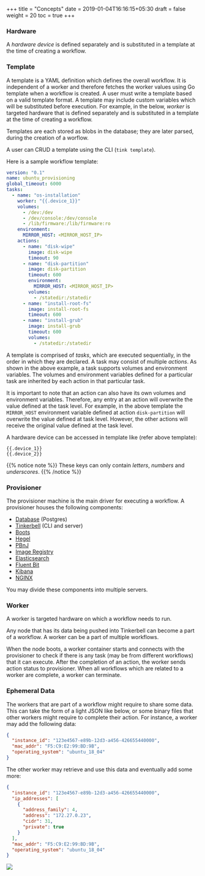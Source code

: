 +++
title = "Concepts"
date = 2019-01-04T16:16:15+05:30
draft = false
weight = 20
toc = true
+++

### Hardware

A _hardware device_ is defined separately and is substituted in a template at the time of creating a workflow.

### Template

A template is a YAML definition which defines the overall workflow.
It is independent of a worker and therefore fetches the worker values using Go template when a workflow is created.
A user must write a template based on a valid template format.
A template may include custom variables which will be substituted before execution.
For example, in the below, _worker_ is targeted hardware that is defined separately and is substituted in a template at the time of creating a workflow.

Templates are each stored as blobs in the database; they are later parsed, during the creation of a worflow.

A user can CRUD a template using the CLI (`tink template`).

Here is a sample workflow template:

```yaml
version: "0.1"
name: ubuntu_provisioning
global_timeout: 6000
tasks:
  - name: "os-installation"
    worker: "{{.device_1}}"
    volumes:
      - /dev:/dev
      - /dev/console:/dev/console
      - /lib/firmware:/lib/firmware:ro
    environment:
      MIRROR_HOST: <MIRROR_HOST_IP>
    actions:
      - name: "disk-wipe"
        image: disk-wipe
        timeout: 90
      - name: "disk-partition"
        image: disk-partition
        timeout: 600
        environment:
          MIRROR_HOST: <MIRROR_HOST_IP>
        volumes:
          - /statedir:/statedir
      - name: "install-root-fs"
        image: install-root-fs
        timeout: 600
      - name: "install-grub"
        image: install-grub
        timeout: 600
        volumes:
          - /statedir:/statedir
```

A template is comprised of _tasks_, which are executed sequentially, in the order in which they are declared.
A task may consist of multiple _actions_.
As shown in the above example, a task supports volumes and environment variables.
The volumes and environment variables defined for a particular task are inherited by each action in that particular task.

It is important to note that an action can also have its own volumes and environment variables.
Therefore, any entry at an action will overwrite the value defined at the task level.
For example, in the above template the `MIRROR_HOST` environment variable defined at action `disk-partition` will overwrite the value defined at task level.
However, the other actions will receive the original value defined at the task level.

A hardware device can be accessed in template like (refer above template):

```
{{.device_1}}
{{.device_2}}
```

{{% notice note %}}
These keys can only contain _letters_, _numbers_ and _underscores_.
{{% /notice %}}

### Provisioner

The provisioner machine is the main driver for executing a workflow.
A provisioner houses the following components:

- [Database](/components/#database) (Postgres)
- [Tinkerbell](/components/#tinkerbell) (CLI and server)
- [Boots](/components/#boots)
- [Hegel](/components/#hegel)
- [PBnJ](/components/#pbnj)
- [Image Registry](/components/#image-repository)
- [Elasticsearch](/components/#elasticsearch)
- [Fluent Bit](/components/#fluent-bit)
- [Kibana](/components/#kibana)
- [NGINX](/components/#nginx)

You may divide these components into multiple servers.

### Worker

A worker is targeted hardware on which a workflow needs to run.

Any node that has its data being pushed into Tinkerbell can become a part of a workflow.
A worker can be a part of multiple workflows.

When the node boots, a worker container starts and connects with the provisioner to check if there is any task (may be from different workflows) that it can execute.
After the completion of an action, the worker sends action status to provisioner.
When all workflows which are related to a worker are complete, a worker can terminate.

### Ephemeral Data

The workers that are part of a workflow might require to share some data.
This can take the form of a light JSON like below, or some binary files that other workers might require to complete their action.
For instance, a worker may add the following data:

```json
{
  "instance_id": "123e4567-e89b-12d3-a456-426655440000",
  "mac_addr": "F5:C9:E2:99:BD:9B",
  "operating_system": "ubuntu_18_04"
}
```

The other worker may retrieve and use this data and eventually add some more:

```json
{
  "instance_id": "123e4567-e89b-12d3-a456-426655440000",
  "ip_addresses": [
    {
      "address_family": 4,
      "address": "172.27.0.23",
      "cidr": 31,
      "private": true
    }
  ],
  "mac_addr": "F5:C9:E2:99:BD:9B",
  "operating_system": "ubuntu_18_04"
}
```

![](/images/docs/ephemeral-data.png)
